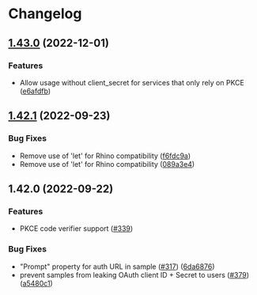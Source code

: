 # Changelog

## [1.43.0](https://github.com/googleworkspace/apps-script-oauth2/compare/v1.42.1...v1.43.0) (2022-12-01)


### Features

* Allow usage without client_secret for services that only rely on PKCE ([e6afdfb](https://github.com/googleworkspace/apps-script-oauth2/commit/e6afdfb52d613f4e99002bf72228b32a7299cfc7))

## [1.42.1](https://github.com/googleworkspace/apps-script-oauth2/compare/v1.42.0...v1.42.1) (2022-09-23)


### Bug Fixes

* Remove use of 'let' for Rhino compatibility ([f6fdc9a](https://github.com/googleworkspace/apps-script-oauth2/commit/f6fdc9ac98bb4c099c002c60b1a5ddced66f95f1))
* Remove use of 'let' for Rhino compatibility ([089a3e4](https://github.com/googleworkspace/apps-script-oauth2/commit/089a3e4af8c06b82156e76ef2b78b5f202a0a0e5))

## 1.42.0 (2022-09-22)

### Features

* PKCE code verifier support ([#339](https://github.com/googleworkspace/apps-script-oauth2/pull/339))

### Bug Fixes

* "Prompt" property for auth URL in sample ([#317](https://github.com/googleworkspace/apps-script-oauth2/issues/317)) ([6da6876](https://github.com/googleworkspace/apps-script-oauth2/commit/6da68763a98586ae0bc916e5258ea7f0bebf4cb2))
* prevent samples from leaking OAuth client ID + Secret to users ([#379](https://github.com/googleworkspace/apps-script-oauth2/issues/379)) ([a5480c1](https://github.com/googleworkspace/apps-script-oauth2/commit/a5480c177386a807461b84d1b84627e272bc2355))
